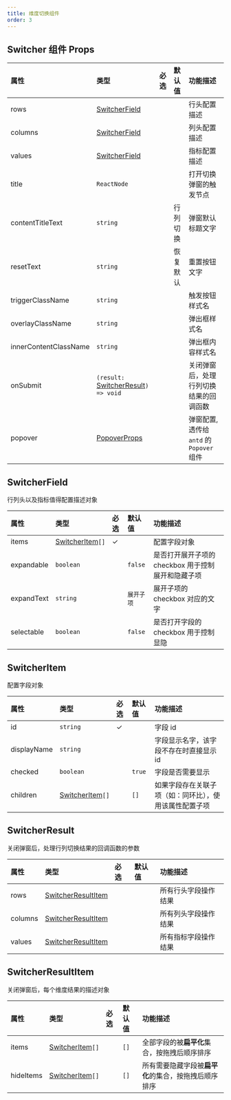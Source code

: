 ```yaml
---
title: 维度切换组件
order: 3
---
```


## Switcher 组件 Props

| 属性                  | 类型                                                    | 必选 | 默认值   | 功能描述                               |
| :-------------------- | :------------------------------------------------------ | :--- | :------- | :------------------------------------- |
| rows                  | [SwitcherField](#switcherfield)                         |      |          | 行头配置描述                           |
| columns               | [SwitcherField](#switcherfield)                         |      |          | 列头配置描述                           |
| values                | [SwitcherField](#switcherfield)                         |      |          | 指标配置描述                           |
| title                 | `ReactNode`                                             |      |          | 打开切换弹窗的触发节点                 |
| contentTitleText      | `string`                                                |      | 行列切换 | 弹窗默认标题文字                       |
| resetText             | `string`                                                |      | 恢复默认 | 重置按钮文字                           |
| triggerClassName      | `string`                                                |      |          | 触发按钮样式名                         |
| overlayClassName      | `string`                                                |      |          | 弹出框样式名                           |
| innerContentClassName | `string`                                                |      |          | 弹出框内容样式名                       |
| onSubmit              | `(result:` [SwitcherResult](#switcherresult)`) => void` |      |          | 关闭弹窗后，处理行列切换结果的回调函数 |
| popover              | [PopoverProps](https://ant.design/components/popover-cn/#API) |      |          | 弹窗配置, 透传给 `antd` 的 `Popover` 组件 |

## SwitcherField

行列头以及指标值得配置描述对象

| 属性       | 类型                              | 必选 | 默认值     | 功能描述                                           |
| :--------- | :-------------------------------- | :--- | :--------- | :------------------------------------------------- |
| items      | [SwitcherItem](#switcheritem)`[]` | ✓    |            | 配置字段对象                                       |
| expandable | `boolean`                         |      | `false`    | 是否打开展开子项的 checkbox 用于控制展开和隐藏子项 |
| expandText | `string`                          |      | `展开子项` | 展开子项的 checkbox 对应的文字                     |
| selectable | `boolean`                         |      | `false`    | 是否打开字段的 checkbox 用于控制显隐               |

## SwitcherItem

配置字段对象

| 属性        | 类型                              | 必选 | 默认值 | 功能描述                                               |
| :---------- | :-------------------------------- | :--- | :----- | :----------------------------------------------------- |
| id          | `string`                          | ✓    |        | 字段 id                                                |
| displayName | `string`                          |      |        | 字段显示名字，该字段不存在时直接显示 id                |
| checked     | `boolean`                         |      | `true` | 字段是否需要显示                                       |
| children    | [SwitcherItem](#switcheritem)`[]` |      | `[]`   | 如果字段存在关联子项（如：同环比），使用该属性配置子项 |

## SwitcherResult

关闭弹窗后，处理行列切换结果的回调函数的参数

| 属性    | 类型                                      | 必选 | 默认值 | 功能描述             |
| :------ | :---------------------------------------- | :--- | :----- | :------------------- |
| rows    | [SwitcherResultItem](#switcherresultitem) |      |        | 所有行头字段操作结果 |
| columns | [SwitcherResultItem](#switcherresultitem) |      |        | 所有列头字段操作结果 |
| values  | [SwitcherResultItem](#switcherresultitem) |      |        | 所有指标字段操作结果 |

## SwitcherResultItem

关闭弹窗后，每个维度结果的描述对象

| 属性      | 类型                              | 必选 | 默认值 | 功能描述                                             |
| :-------- | :-------------------------------- | :--- | :----- | :--------------------------------------------------- |
| items     | [SwitcherItem](#switcheritem)`[]` |      | `[]`   | 全部字段的被**扁平化**集合，按拖拽后顺序排序         |
| hideItems | [SwitcherItem](#switcheritem)`[]` |      | `[]`   | 所有需要隐藏字段被**扁平化**的集合，按拖拽后顺序排序 |
